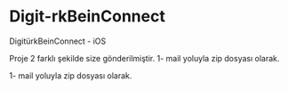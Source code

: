 # Digit-rkBeinConnect
DigitürkBeinConnect - iOS

Proje 2 farklı şekilde size gönderilmiştir.
1- mail yoluyla zip dosyası olarak.


1- mail yoluyla zip dosyası olarak.
